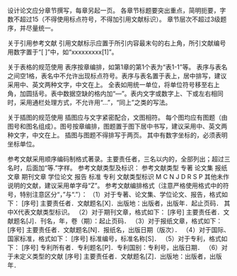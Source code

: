 设计论文应分章节撰写，每章另起一页。
各章节标题要突出重点，简明扼要，字数不超过15（不得使用标点符号，不得加引用文献标识）。
章节层次不超过3级题序，并尽量统一。

关于引用参考文献
引用文献标示应置于所引内容最末句的右上角，所引文献编号用数字置于“[ ]”中，如“xxxxxxxxx[1]”。

关于表格的规范使用
表序按章编排，如第1章的第1个表为“表1-1”等。
表序与表名之间空1格，表名中不允许出现标点符号。表序与表名置于表上，居中排写，建议采用中、英文两种文字，中文在上。
全表如用统一单位，将单位符号移至右上角，加圆括号。表中数据空缺的格内加“—”。表内文字或数字上、下或左右相同时，采用通栏处理方式，不允许用“…”，“同上”之类的写法。

关于插图的规范使用
插图应与文字紧密配合，文图相符。
每个图均应有图题（由图号和图名组成）。图号按章编排，图题置于图下居中书写，建议采用中、英文两种文字，中文在上。
插图与图题不得排写于两页。
其中有数字坐标的，必须表明坐标单位。

参考文献采用顺序编码制格式著录。主要责任者，三名以内的，全部列出；超过三名时，后面加“等.”字样。
参考文献类型及标识：
参考文献类型	专著	论文集	报纸文章	期刊文章	学位论文	报告	标准	专利
文献类型标识	M	C	N	J	D	R	S	P
其他未作说明的文献，建议采用单字母“Z”。
参考文献编排格式（注意严格使用格式中的符号，特别注意区分“，”与“.”）：
（1）对于专著、论文集、学位论文、报告，格式如下：
[序号] 主要责任者．文献题名[X]．出版地：出版者，出版年．起止页码．
其中X代表文献类型标识。
（2）对于期刊文章，格式如下：
[序号] 主要责任者．文献题名[J]．刊名，年，卷（期）：起止页码．
（3）对于报纸文章，格式如下：
[序号] 主要责任者．文献题名[N]．报纸名，出版日期（版次）．
（4）对于国际、国家标准，格式如下：
[序号] 标准编号，标准名称[S]． 
（5）对于专利，格式如下：
[序号] 专利所有者．专利题名[P]．专利国别：专利号，出版日期．
（6）对于未定义类型的文献
[序号] 主要责任者．文献题名[Z]．出版地：出版者，出版年．
